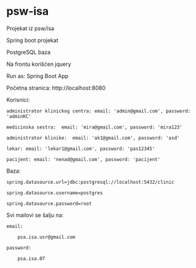 # psw-isa
Projekat iz psw/isa

Spring boot projekat

PostgreSQL baza

Na frontu korišćen jquery

Run as:
	Spring Boot App

Početna stranica:
	http://localhost:8080

Korisnici:

	administrator klinickog centra: email: 'admin@gmail.com', password: 'adminKC'
	
	medicinska sestra:  email: 'mira@gmail.com', password: 'mira123'
	
	administrator klinike:  email: 'ak1@gmail.com', password: 'asd'
	
	lekar: email: 'lekar1@gmail.com', password: 'pas12345'
	
	pacijent: email: 'nenad@gmail.com', password: 'pacijent'
	

Baza:

	spring.datasource.url=jdbc:postgresql://localhost:5432/clinic
	
	spring.datasource.username=postgres
	
	spring.datasource.password=root

Svi mailovi se šalju na:

	email:
	
		psa.isa.usr@gmail.com
		
	password:
	
		psa.isa.07

